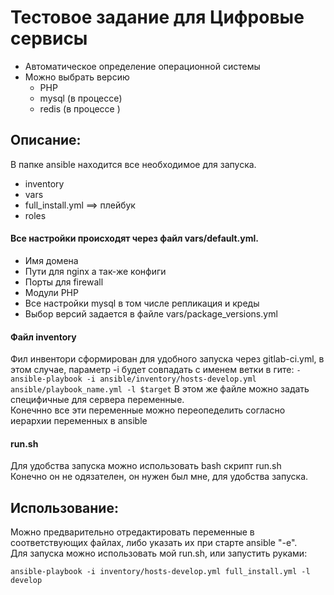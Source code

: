 
# Тестовое задание для Цифровые сервисы

* Автоматическое определение операционной системы
* Можно выбрать версию
  * PHP
  * mysql (в процессе)
  * redis (в процессе )

## Описание:
В папке ansible находится все необходимое для запуска.
* inventory 
* vars
* full_install.yml ==> плейбук
* roles

#### Все настройки происходят через файл vars/default.yml.
  * Имя домена
  * Пути для nginx а так-же конфиги
  * Порты для firewall
  * Модули PHP
  * Все настройки mysql в том числе репликация и креды
* Выбор версий задается в файле vars/package_versions.yml

#### Фaйл inventory
Фил инвентори сформирован для удобного запуска через gitlab-ci.yml, в этом случае, параметр -i будет совпадать с именем ветки в гите:
```- ansible-playbook -i ansible/inventory/hosts-develop.yml ansible/playbook_name.yml -l $target```
В этом же файле можно задать специфичные для сервера переменные.  
Конечнно все эти переменные можно переопеделить согласно иерархии переменных в ansible

#### run.sh
Для удобства запуска можно использовать bash скрипт run.sh  
Конечно он не одязателен, он нужен был мне, для удобства запуска.


## Использование:
Можно предварительно отредактировать переменные в соответствующих файлах,  либо указать их при старте ansible "-e".  
Для запуска можно использовать мой run.sh, или запустить руками:
```
ansible-playbook -i inventory/hosts-develop.yml full_install.yml -l develop
```
